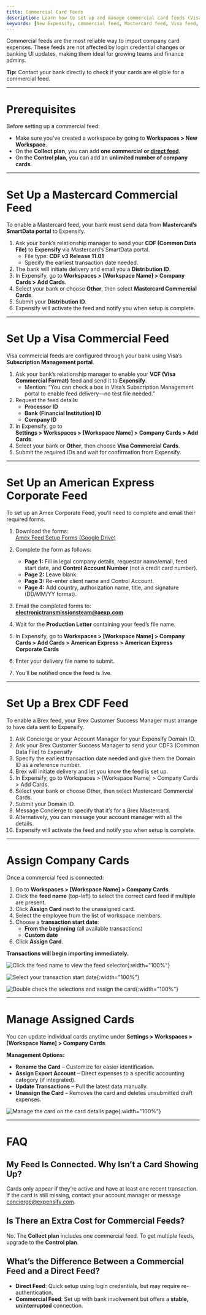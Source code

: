 ```yaml
---
title: Commercial Card Feeds
description: Learn how to set up and manage commercial card feeds (Visa, Mastercard, Amex) in Expensify.
keywords: [New Expensify, commercial feed, Mastercard feed, Visa feed, Amex feed, company cards, corporate cards, CDF, VCF, control account]
---
```

<div id="new-expensify" markdown="1">

Commercial feeds are the most reliable way to import company card expenses. These feeds are not affected by login credential changes or banking UI updates, making them ideal for growing teams and finance admins.

**Tip:** Contact your bank directly to check if your cards are eligible for a commercial feed.

---

# Prerequisites

Before setting up a commercial feed:

- Make sure you’ve created a workspace by going to **Workspaces > New Workspace**.
- On the **Collect plan**, you can add **one commercial or [direct feed](https://help.expensify.com/articles/new-expensify/connect-credit-cards/Direct-feeds)**.
- On the **Control plan**, you can add an **unlimited number of company cards**.

---

# Set Up a Mastercard Commercial Feed

To enable a Mastercard feed, your bank must send data from **Mastercard’s SmartData portal** to Expensify.

1. Ask your bank’s relationship manager to send your **CDF (Common Data File)** to **Expensify** via Mastercard’s SmartData portal.
   - File type: **CDF v3 Release 11.01**
   - Specify the earliest transaction date needed.
2. The bank will initiate delivery and email you a **Distribution ID**.
3. In Expensify, go to  **Workspaces > [Workspace Name] > Company Cards > Add Cards**.
4. Select your bank or choose **Other**, then select **Mastercard Commercial Cards**.
5. Submit your **Distribution ID**.
6. Expensify will activate the feed and notify you when setup is complete.

---


# Set Up a Visa Commercial Feed

Visa commercial feeds are configured through your bank using Visa’s **Subscription Management portal**.

1. Ask your bank’s relationship manager to enable your **VCF (Visa Commercial Format)** feed and send it to **Expensify**.
   - Mention: “You can check a box in Visa’s Subscription Management portal to enable feed delivery—no test file needed.”
2. Request the feed details:
   - **Processor ID**
   - **Bank (Financial Institution) ID**
   - **Company ID**
3. In Expensify, go to  
   **Settings > Workspaces > [Workspace Name] > Company Cards > Add Cards**.
4. Select your bank or **Other**, then choose **Visa Commercial Cards**.
5. Submit the required IDs and wait for confirmation from Expensify.

---

# Set Up an American Express Corporate Feed

To set up an Amex Corporate Feed, you’ll need to complete and email their required forms.

1. Download the forms:  
   [Amex Feed Setup Forms (Google Drive)](https://drive.google.com/file/d/1zqDA_MCk06jk_fWjzx2y0r4gOyAMqKJe/view?usp=sharing)
2. Complete the form as follows:
   - **Page 1:** Fill in legal company details, requestor name/email, feed start date, and **Control Account Number** (not a credit card number).
   - **Page 2:** Leave blank.
   - **Page 3:** Re-enter client name and Control Account.
   - **Page 4:** Add country, authorization name, title, and signature (DD/MM/YY format).

3. Email the completed forms to: **electronictransmissionsteam@aexp.com**
4. Wait for the **Production Letter** containing your feed’s file name.
5. In Expensify, go to **Workspaces > [Workspace Name] > Company Cards > Add Cards > American Express > American Express Corporate Cards**
6. Enter your delivery file name to submit.
7. You’ll be notified once the feed is live.

---

# Set Up a Brex CDF Feed

To enable a Brex feed, your Brex Customer Success Manager must arrange to have data sent to Expensify.

1. Ask Concierge or your Account Manager for your Expensify Domain ID. 
2. Ask your Brex Customer Success Manager to send your CDF3 (Common Data File) to Expensify 
3. Specify the earliest transaction date needed and give them the Domain ID as a reference number.
4. Brex will initiate delivery and let you know the feed is set up.
5. In Expensify, go to Workspaces > [Workspace Name] > Company Cards > Add Cards.
6. Select your bank or choose Other, then select Mastercard Commercial Cards.
7. Submit your Domain ID.
8. Message Concierge to specify that it’s for a Brex Mastercard. 
9. Alternatively, you can message your account manager with all the details.
10. Expensify will activate the feed and notify you when setup is complete.

---

# Assign Company Cards

Once a commercial feed is connected:

1. Go to **Workspaces > [Workspace Name] > Company Cards**.
2. Click the **feed name** (top-left) to select the correct card feed if multiple are present.
3. Click **Assign Card** next to the unassigned card.
4. Select the employee from the list of workspace members.
5. Choose a **transaction start date**:
   - **From the beginning** (all available transactions)
   - **Custom date**
6. Click **Assign Card**.

**Transactions will begin importing immediately.**

![Click the feed name to view the feed selector]({{site.url}}/assets/images/commfeed/commfeed-01-updated.png){:width="100%"}
  
![Select your transaction start date]({{site.url}}/assets/images/commfeed/commfeed-05-updated.png){:width="100%"}

![Double check the selections and assign the card]({{site.url}}/assets/images/commfeed/commfeed-06-updated.png){:width="100%"}

---

# Manage Assigned Cards

You can update individual cards anytime under **Settings > Workspaces > [Workspace Name] > Company Cards**.

**Management Options:**

- **Rename the Card** – Customize for easier identification.
- **Assign Export Account** – Direct expenses to a specific accounting category (if integrated).
- **Update Transactions** – Pull the latest data manually.
- **Unassign the Card** – Removes the card and deletes unsubmitted draft expenses.

![Manage the card on the card details page]({{site.url}}/assets/images/commfeed/commfeed-07-updated.png){:width="100%"}

---

# FAQ

## My Feed Is Connected. Why Isn’t a Card Showing Up?

Cards only appear if they’re active and have at least one recent transaction. If the card is still missing, contact your account manager or message [concierge@expensify.com](mailto:concierge@expensify.com).

## Is There an Extra Cost for Commercial Feeds?

No. The **Collect plan** includes one commercial feed. To get multiple feeds, upgrade to the **Control plan**.

## What’s the Difference Between a Commercial Feed and a Direct Feed?

- **Direct Feed**: Quick setup using login credentials, but may require re-authentication.
- **Commercial Feed**: Set up with bank involvement but offers a **stable, uninterrupted** connection.

</div>

